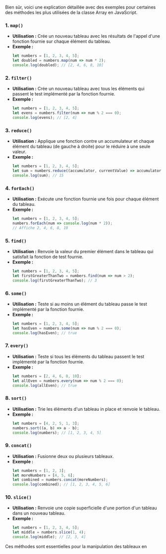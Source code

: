 Bien sûr, voici une explication détaillée avec des exemples pour certaines des méthodes les plus utilisées de la classe Array en JavaScript.

### 1. `map()`
- **Utilisation :** Crée un nouveau tableau avec les résultats de l'appel d'une fonction fournie sur chaque élément du tableau.
- **Exemple :**
  ```javascript
  let numbers = [1, 2, 3, 4, 5];
  let doubled = numbers.map(num => num * 2);
  console.log(doubled); // [2, 4, 6, 8, 10]
  ```

### 2. `filter()`
- **Utilisation :** Crée un nouveau tableau avec tous les éléments qui passent le test implémenté par la fonction fournie.
- **Exemple :**
  ```javascript
  let numbers = [1, 2, 3, 4, 5];
  let evens = numbers.filter(num => num % 2 === 0);
  console.log(evens); // [2, 4]
  ```

### 3. `reduce()`
- **Utilisation :** Applique une fonction contre un accumulateur et chaque élément du tableau (de gauche à droite) pour le réduire à une seule valeur.
- **Exemple :**
  ```javascript
  let numbers = [1, 2, 3, 4, 5];
  let sum = numbers.reduce((accumulator, currentValue) => accumulator + currentValue, 0);
  console.log(sum); // 15
  ```

### 4. `forEach()`
- **Utilisation :** Exécute une fonction fournie une fois pour chaque élément du tableau.
- **Exemple :**
  ```javascript
  let numbers = [1, 2, 3, 4, 5];
  numbers.forEach(num => console.log(num * 2));
  // Affiche 2, 4, 6, 8, 10
  ```

### 5. `find()`
- **Utilisation :** Renvoie la valeur du premier élément dans le tableau qui satisfait la fonction de test fournie.
- **Exemple :**
  ```javascript
  let numbers = [1, 2, 3, 4, 5];
  let firstGreaterThanTwo = numbers.find(num => num > 2);
  console.log(firstGreaterThanTwo); // 3
  ```

### 6. `some()`
- **Utilisation :** Teste si au moins un élément du tableau passe le test implémenté par la fonction fournie.
- **Exemple :**
  ```javascript
  let numbers = [1, 2, 3, 4, 5];
  let hasEven = numbers.some(num => num % 2 === 0);
  console.log(hasEven); // true
  ```

### 7. `every()`
- **Utilisation :** Teste si tous les éléments du tableau passent le test implémenté par la fonction fournie.
- **Exemple :**
  ```javascript
  let numbers = [2, 4, 6, 8, 10];
  let allEven = numbers.every(num => num % 2 === 0);
  console.log(allEven); // true
  ```

### 8. `sort()`
- **Utilisation :** Trie les éléments d'un tableau in place et renvoie le tableau.
- **Exemple :**
  ```javascript
  let numbers = [4, 2, 5, 1, 3];
  numbers.sort((a, b) => a - b);
  console.log(numbers); // [1, 2, 3, 4, 5]
  ```

### 9. `concat()`
- **Utilisation :** Fusionne deux ou plusieurs tableaux.
- **Exemple :**
  ```javascript
  let numbers = [1, 2, 3];
  let moreNumbers = [4, 5, 6];
  let combined = numbers.concat(moreNumbers);
  console.log(combined); // [1, 2, 3, 4, 5, 6]
  ```

### 10. `slice()`
- **Utilisation :** Renvoie une copie superficielle d'une portion d'un tableau dans un nouveau tableau.
- **Exemple :**
  ```javascript
  let numbers = [1, 2, 3, 4, 5];
  let middle = numbers.slice(1, 4);
  console.log(middle); // [2, 3, 4]
  ```

Ces méthodes sont essentielles pour la manipulation des tableaux en
